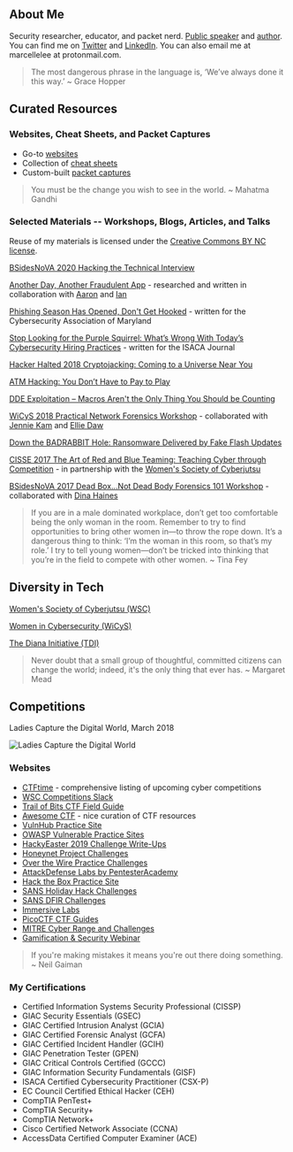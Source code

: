 ## About Me
Security researcher, educator, and packet nerd. [Public speaker](https://goo.gl/7pXpL8) and [author](https://medium.com/@marcellelee).  You can find me on [Twitter](https://twitter.com/marcellelee) and [LinkedIn](https://www.linkedin.com/in/marcellelee/). You can also email me at marcellelee at protonmail.com.  

> The most dangerous phrase in the language is, ‘We’ve always done it this way.’ ~ Grace Hopper

## Curated Resources

###  Websites, Cheat Sheets, and Packet Captures
- Go-to [websites](https://goo.gl/u8q6HR)
- Collection of [cheat sheets](https://goo.gl/XJd2KU)
- Custom-built [packet captures](https://goo.gl/LtQb6W)

> You must be the change you wish to see in the world. ~ Mahatma Gandhi

### Selected Materials -- Workshops, Blogs, Articles, and Talks
Reuse of my materials is licensed under the [Creative Commons BY NC license](https://creativecommons.org/licenses/by-nc/4.0).

[BSidesNoVA 2020 Hacking the Technical Interview](https://drive.google.com/open?id=1VfK0OXf3brAqpLurqyH0PwcazXTHvkfz) 

[Another Day, Another Fraudulent App](https://www.whiteops.com/blog/another-day-another-fraudulent-app) - researched and written in collaboration with [Aaron](https://twitter.com/aaronsdevera) and [Ian](https://twitter.com/palleiko)

[Phishing Season Has Opened, Don't Get Hooked](https://www.mdcyber.com/blog/phishing-season/) - written for the Cybersecurity Association of Maryland

[Stop Looking for the Purple Squirrel: What’s Wrong With Today’s Cybersecurity Hiring Practices](https://www.isaca.org/Journal/archives/2019/Volume-2/Pages/in-search-of-the-perfect-cybersecurity-job-candidate-you-are-looking-for-a-purple-squirrel.aspx#17) - written for the ISACA Journal

[Hacker Halted 2018 Cryptojacking: Coming to a Universe Near You](https://goo.gl/V9w15E)

[ATM Hacking: You Don’t Have to Pay to Play](https://www.lookingglasscyber.com/blog/atm-hacking-you-dont-have-to-pay-to-play)

[DDE Exploitation – Macros Aren't the Only Thing You Should be Counting](https://www.lookingglasscyber.com/blog/dde-exploitation-macros-arent-the-only-thing-you-should-be-counting)

[WiCyS 2018 Practical Network Forensics Workshop](https://goo.gl/vnq5mK) - collaborated with [Jennie Kam](https://twitter.com/TXJennieK) and [Ellie Daw](https://twitter.com/cryptoreo)

[Down the BADRABBIT Hole: Ransomware Delivered by Fake Flash Updates](https://www.lookingglasscyber.com/blog/tech-corner/badrabbit-hole-ransomware-delivered-fake-flash-updates)

[CISSE 2017 The Art of Red and Blue Teaming: Teaching Cyber through Competition](https://goo.gl/VjPr4y) - in partnership with the [Women's Society of Cyberjutsu](https://womenscyberjutsu.com)

[BSidesNoVA 2017 Dead Box...Not Dead Body Forensics 101 Workshop](https://goo.gl/5phzNp) - collaborated with [Dina Haines](https://twitter.com/dinaduncan)

> If you are in a male dominated workplace, don’t get too comfortable being the only woman in the room. Remember to try to find opportunities to bring other women in—to throw the rope down. It’s a dangerous thing to think: ‘I’m the woman in this room, so that’s my role.’ I try to tell young women—don’t be tricked into thinking that you’re in the field to compete with other women. ~ Tina Fey

<!-- answer is "CTF fun" -->

## Diversity in Tech

[Women's Society of Cyberjutsu (WSC)](https://womenscyberjutsu.org)

[Women in Cybersecurity (WiCyS)](https://wicys.org)

[The Diana Initiative (TDI)](https://www.dianainitiative.org)

> Never doubt that a small group of thoughtful, committed citizens can change the world; indeed, it's the only thing that ever has. ~ Margaret Mead

## Competitions
Ladies Capture the Digital World, March 2018

![Ladies Capture the Digital World](https://github.com/marcellelee/marcellelee.github.io/blob/master/assets/hackedctf.jpeg)

### Websites
- [CTFtime](https://ctftime.org/) - comprehensive listing of upcoming cyber competitions
- [WSC Competitions Slack](https://wsccompetitions.slack.com/) 
- [Trail of Bits CTF Field Guide](https://trailofbits.github.io/ctf/)
- [Awesome CTF](https://github.com/apsdehal/awesome-ctf/blob/master/README.md) - nice curation of CTF resources
- [VulnHub Practice Site](https://www.vulnhub.com/)
- [OWASP Vulnerable Practice Sites](https://www.owasp.org/index.php/OWASP_Vulnerable_Web_Applications_Directory_Project#tab=Main)
- [HackyEaster 2019 Challenge Write-Ups](https://github.com/hackyeaster/he2019_writeup)
- [Honeynet Project Challenges](http://www.honeynet.org/challenges)
- [Over the Wire Practice Challenges](https://overthewire.org/wargames/)
- [AttackDefense Labs by PentesterAcademy](https://public.attackdefense.com)
- [Hack the Box Practice Site](https://www.hackthebox.eu/individuals)
- [SANS Holiday Hack Challenges](https://holidayhackchallenge.com/past-challenges/)
- [SANS DFIR Challenges](https://digital-forensics.sans.org/blog/tags/forensic-challenges)
- [Immersive Labs](https://immersivelabs.com/)
- [PicoCTF CTF Guides](https://picoctf.com/resources)
- [MITRE Cyber Range and Challenges](https://mitrecyberacademy.org/practice/)
- [Gamification & Security Webinar](https://summits.brighttalk.com/webinar/gamification-and-security-the-role-of-competitions-in-readiness-and-defense/?utm_campaign=Twitter&utm_source=brighttalk-sharing&utm_medium=web)

> If you're making mistakes it means you're out there doing something. ~ Neil Gaiman

### My Certifications 
* Certified Information Systems Security Professional (CISSP)
* GIAC Security Essentials (GSEC) 
* GIAC Certified Intrusion Analyst (GCIA)
* GIAC Certified Forensic Analyst (GCFA)
* GIAC Certified Incident Handler (GCIH)
* GIAC Penetration Tester (GPEN)
* GIAC Critical Controls Certified (GCCC)
* GIAC Information Security Fundamentals (GISF)
* ISACA Certified Cybersecurity Practitioner (CSX-P)
* EC Council Certified Ethical Hacker (CEH)
* CompTIA PenTest+
* CompTIA Security+  
* CompTIA Network+ 
* Cisco Certified Network Associate (CCNA) 
* AccessData Certified Computer Examiner (ACE) 
